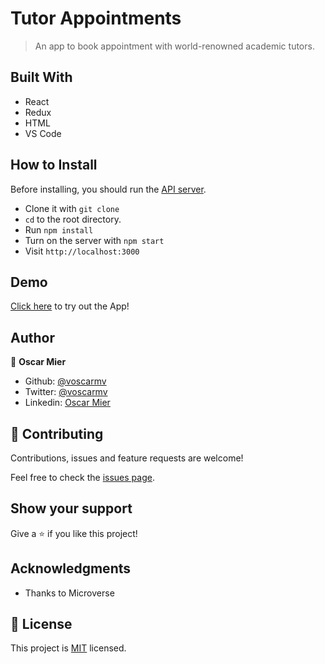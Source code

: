 # Tutor Appointments

> An app to book appointment with world-renowned academic tutors.

## Built With

- React
- Redux
- HTML
- VS Code

## How to Install

Before installing, you should run the [API server](https://github.com/voscarmv/tutor_api).

- Clone it with `git clone` 
- `cd` to the root directory.
- Run `npm install`
- Turn on the server with `npm start`
- Visit `http://localhost:3000`

## Demo
[Click here](https://610dfffcb5095f00070f3ab3--pensive-leavitt-100e0b.netlify.app/) to try out the App!

## Author

👤 **Oscar Mier**
- Github: [@voscarmv](https://github.com/voscarmv)
- Twitter: [@voscarmv](https://twitter.com/voscarmv)
- Linkedin: [Oscar Mier](https://www.linkedin.com/in/oscar-mier-072984196/) 

## 🤝 Contributing

Contributions, issues and feature requests are welcome!

Feel free to check the [issues page](../../issues/).

## Show your support

Give a ⭐️ if you like this project!

## Acknowledgments

- Thanks to Microverse

## 📝 License

This project is [MIT](./LICENSE) licensed.
